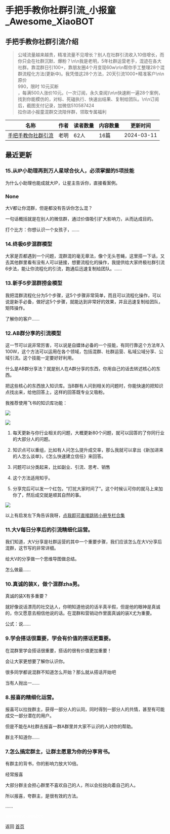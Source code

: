 # 手把手教你社群引流_小报童_Awesome_XiaoBOT

## 手把手教你社群引流介绍
> 公域流量越来越贵，精准流量不见增长？别人在社群引流收入10倍增长，而你只会在社群沉默、爆粉？\n\n我是老明，5年社群运营老手，混迹在各大社群。靠混群日引100+，靠朋友圈4个月变现60w\n\n帮你手工整理28个混群流程化方法(更新中)。我凭借这28个方法，20天引流1000+精准客户\n\n原价  
990，限时 10元买断  
，每满500人涨价10元。(一次订阅，永久查阅)\n\n快速刷一遍28个案例，找到你能模仿的，对标、死磕执行、快速出结果、复制给团队。\n\n订阅后，截图支付记录，加微信510587424  
拉你进小报童混群交流陪伴群，领取专属福利  
  


|名称|作者|读者数量|内容数量|更新时间|
|---|---|---|---|---|
|[手把手教你社群引流](https://xiaobot.net/p/cuhdsi?refer=9c3f1c95-a052-465a-9902-f6d75080262a)|老明|62人|16篇|2024-03-11|

## 最近更新
### 15.从IP小助理再到万人星球合伙人，必须掌握的5项技能

为什么小助理也能成就大IP，让星主告诉你，直接看案例。

### None

大V都让你混群，但是都没有告诉你怎么混？

一句话概括就是在别人的微信群，通过价值吸引扩大影响力，从而达成目的。

打个比方：你想认识一个女孩子，......

### 14.终极6步混群模型

大家是否都遇到一个问题，混群混的毫无章法，像个无头苍蝇，这里搭一下话，又去其他群里看有没有人可以链接，想要流程化的操作，我提供给大家终极社群引流6步法，能让你流程化的引流，跑通后迅速复制给团队。......

### 13.新手5步混群捞金模型

我把混群流程化分为5个步骤，这5个步骤非常简单，而且可以流程化操作，可以说是新手必备，做好这5个步骤，就能达到非常好的效果，并且迅速复制给团队，矩阵操作。

了解你的客户......

### 12.AB群分享的引流模型

这一节可以说非常厉害，可以说是自媒体必备的一个技能，有同行靠这个方法年入100W，这个方法可以运用在各个领域，包括混群、社群运营、私域公域分享、公域引流。这个技能一定要好好利用。

什么是AB群分享法？就是别人在A群分享的东西，你用自己的话去转述核心的东西。

把这些核心的东西放入知识库。当B群有人问到相关的问题时，你能快速的把知识点找出来，给他回答上，这样的回答既专业又吸粉。

我推荐使用飞书的知识库功能：

![](https://static.xiaobot.net/file/2024-03-05/502218/00d83fe84b3afcbb4907ba1cc4c4fc96.png)

![](https://static.xiaobot.net/file/2024-03-05/502218/0e143c425b82ef0559a44f62c8834836.png)

  1. 每天更新与你行业相关的问题，大概更新80个问题，就可以回答的了你同行业的大部分人的问题。

  2. 知识点可以重组，比如有人问怎么提升成交率，那么我就可以拿出《新加进来的人怎么谈单》，《怎么快速建立信任》来回答。

  3. 问题可以分类起来，比如副业、引流、思考、销售

  4. 这个方法适用知乎。

  5. 分享完后可以发一个红包，“打扰大家时间了”。这个时候认可你的就马上来加你了，然后成交就是顺其自然的事。

![](https://static.xiaobot.net/file/2024-03-08/502218/5ee1445631e2316861ce6be2ef0e77d4.jpeg)

以上有启发左下角告诉我呀，[点我即可直接跳转小册专栏合集](https://xiaobot.net/post/291e0cad-3d12-4cf4-9a75-7910f4e68e33)

### 11.大V每日分享后的引流精细化运营。

我们知道，大V分享是社群运营的其中一个重要步骤，我们应该怎么在大V分享后混群，这节写的非常详细。

给大V的分享做一个思维导图做总结。

怎么做最......

### 10.真诚的装X，做个混群zha男。

真诚的装X有多重要？

就好像说话漂亮的社交达人，你明知道他说的话半真半假，但是他的眼神是真诚的，你又愿意去相信他说的话。在混群和营销动作里面真诚的装X尤为重要。

公式：说......

### 9.学会搭话很重要，学会有价值的搭话更重要。

在混群里学会搭话很重要，搭话的很有价值更加重要！

会让大家更想要了解你认识你。

很多同学都说混群不知道怎么开始？那么就从搭话开始吧

当有人抛出一......

### 8.报喜的精细化运营。

报喜可以拉拢群主，获得一部分人的认同，同时得到一部分人的共情，甚至有可能成交一部分潜在的用户。

但是不能在A社群去报喜一群A群里并大家不认识的人对你的帮助。

群主不知道你......

### 7.怎么搞定群主，让群主愿意为你的分享背书。

有群主的背书，你的影响力放大10倍。

经常报喜

大部分群主会担心群里不喜欢自己的人，所以会拉拢向着自己的人。

所以报喜，夸群主，是很有效的方法。

......


<a href="https://github.com/Reno9527/awesome-xiaobot" style="color: white; text-decoration: none;">awesome-xiaobot</a>

返回 [首页](../README.md)
